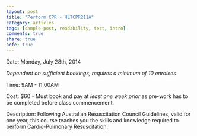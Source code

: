 ```yaml
---
layout: post
title: "Perform CPR - HLTCPR211A"
category: articles
tags: [sample-post, readability, test, intro]
comments: true
share: true
acfe: true
---
```


Date: Monday, July 28th, 2014

*Dependent on sufficient bookings, requires a minimum of 10 enrolees*

Time: 9AM - 11:00AM

Cost: $60 - Must book and pay at *least one week prior* as pre-work has to be completed before class commencement.

Description: Following Australian Resuscitation Council Guidelines, valid for one year, this course teaches you the skills and knowledge required to perform Cardio-Pulmonary Resuscitation.
